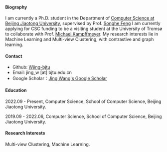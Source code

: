 
#### Biography
I am currently a Ph.D. student in the  Department of [Computer Science at Beijing Jiaotong University](https://scit.bjtu.edu.cn/), supervised by Prof. [Songhe Feng](https://faculty.bjtu.edu.cn/8407/) I am currently applying for CSC funding to be a visiting student at the University of Tromsø to collaborate with Prof. [Michael Kampffmeyer](https://sites.google.com/view/michaelkampffmeyer). My research interests lie in  Machine Learning and Multi-view Clustering, with contrastive and graph learning.


#### Contact
* Github: [Wjing-bjtu](https://github.com/Wjing-bjtu)
* Email: jing_w [at] bjtu.edu.cn
* Google Scholar：[Jing Wang's Google Scholar](https://scholar.google.com/citations?user=iKdCRFwAAAAJ&hl=zh-CN&oi=sra)

#### Education
2022.09 - Present, Computer Science, School of Computer Science, Beijing Jiaotong University.

2019.09 - 2022.06, Computer Science, School of Computer Science, Beijing Jiaotong University.

#### Research Interests
Multi-view Clustering, Machine Learning.


